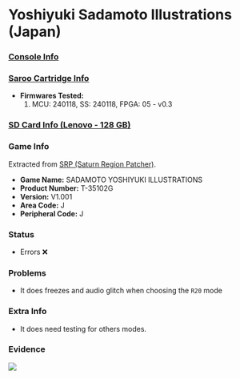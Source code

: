 # Yoshiyuki Sadamoto Illustrations (Japan)

### [Console Info](../../../../../Info/Consoles/VA13/README.md)

### [Saroo Cartridge Info](../../../../../Info/Cartridges/RetroGameParadiseStore/1.32F/README.md)

- <b>Firmwares Tested:</b>
  1. MCU: 240118, SS: 240118, FPGA: 05 - v0.3

### [SD Card Info (Lenovo - 128 GB)](../../../../../Info/SdCards/Lenovo/128GB/fat32/README.md)

### Game Info

Extracted from [SRP (Saturn Region Patcher)](https://segaxtreme.net/resources/saturn-region-patcher.81/download).

- <b>Game Name:</b> SADAMOTO YOSHIYUKI ILLUSTRATIONS
- <b>Product Number:</b> T-35102G
- <b>Version:</b> V1.001
- <b>Area Code:</b> J
- <b>Peripheral Code:</b> J

### Status

- Errors :x:

### Problems

- It does freezes and audio glitch when choosing the `R20` mode

### Extra Info

- It does need testing for others modes.

### Evidence

[![](https://img.youtube.com/vi/PfJOxByuG0g/0.jpg)](https://www.youtube.com/watch?v=PfJOxByuG0g)
